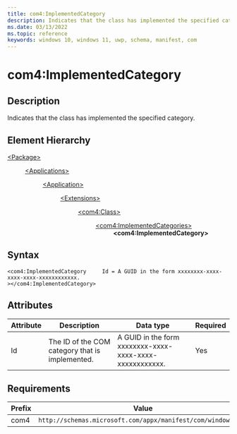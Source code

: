 ```yaml
---
title: com4:ImplementedCategory
description: Indicates that the class has implemented the specified category. (com4:ImplementedCategory)
ms.date: 03/13/2022
ms.topic: reference
keywords: windows 10, windows 11, uwp, schema, manifest, com
---
```


# com4:ImplementedCategory



## Description
Indicates that the class has implemented the specified category.



## Element Hierarchy
<dl><dt><a href = "element-package.md">&lt;Package&gt;</a></dt>
<dd>
<dl><dt><a href = "element-applications.md">&lt;Applications&gt;</a></dt>
<dd>
<dl><dt><a href = "element-application.md">&lt;Application&gt;</a></dt>
<dd>
<dl><dt><a href = "element-1-extensions.md">&lt;Extensions&gt;</a></dt>
<dd>
<dl><dt><a href = "element-com4-class.md">&lt;com4:Class&gt;</a></dt>
<dd>
<dl><dt><a href = "element-com4-implementedcategories.md">&lt;com4:ImplementedCategories&gt;</a></dt>
<dd>
<b>&lt;com4:ImplementedCategory&gt;</b>
</dd>
</dl>
</dd>
</dl>
</dd>
</dl>
</dd>
</dl>
</dd>
</dl>
</dd>
</dl>

## Syntax
```syntax
<com4:ImplementedCategory     Id = A GUID in the form xxxxxxxx-xxxx-xxxx-xxxx-xxxxxxxxxxxx.
></com4:ImplementedCategory>
```


## Attributes

| Attribute | Description | Data type | Required |
| -----------| -------------| -----------| ----------|
| Id | The ID of the COM category that is implemented. | A GUID in the form xxxxxxxx-xxxx-xxxx-xxxx-xxxxxxxxxxxx.| Yes |



## Requirements
| Prefix | Value |
| ---------------| -------------------------------------------------------------|
| com4 | `http://schemas.microsoft.com/appx/manifest/com/windows10/4` |

